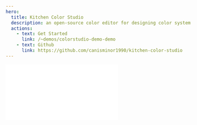 ```yaml
---
hero:
  title: Kitchen Color Studio
  description: an open-source color editor for designing color system
  actions:
    - text: Get Started
      link: /~demos/colorstudio-demo-demo
    - text: Github
      link: https://github.com/canisminor1990/kitchen-color-studio
---
```


<embed src="../README.md"></embed>
